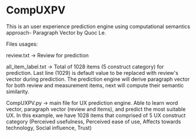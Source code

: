 # CompUXPV
This is an user experience prediction engine using computational semantics approach- Paragraph Vector by Quoc Le. 

Files usages:

review.txt -> Review for prediction


all_item_label.txt -> Total of 1028 items (5 construct category) for prediction. Last line (1029) is default value to be replaced with review's vector during prediction.
The prediction engine will derive paragraph vector for both review and measurement items, next will compute their semantic similarity.

CompUXPV.py -> main file for UX prediction engine. Able to learn word vector, paragraph vector (review and items), and predict the most suitable UX.
In this example, we have 1028 items that comprised of 5 UX construct category (Perceived usefulness, Perceived ease of use, Affects towards technology, Social influence, Trust)


